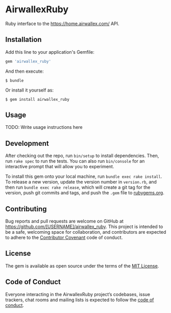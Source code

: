 # AirwallexRuby

Ruby interface to the https://home.airwallex.com/ API.

## Installation

Add this line to your application's Gemfile:

```ruby
gem 'airwallex_ruby'
```

And then execute:

    $ bundle

Or install it yourself as:

    $ gem install airwallex_ruby

## Usage

TODO: Write usage instructions here

## Development

After checking out the repo, run `bin/setup` to install dependencies. Then, run `rake spec` to run the tests. You can also run `bin/console` for an interactive prompt that will allow you to experiment.

To install this gem onto your local machine, run `bundle exec rake install`. To release a new version, update the version number in `version.rb`, and then run `bundle exec rake release`, which will create a git tag for the version, push git commits and tags, and push the `.gem` file to [rubygems.org](https://rubygems.org).

## Contributing

Bug reports and pull requests are welcome on GitHub at https://github.com/[USERNAME]/airwallex_ruby. This project is intended to be a safe, welcoming space for collaboration, and contributors are expected to adhere to the [Contributor Covenant](http://contributor-covenant.org) code of conduct.

## License

The gem is available as open source under the terms of the [MIT License](https://opensource.org/licenses/MIT).

## Code of Conduct

Everyone interacting in the AirwallexRuby project’s codebases, issue trackers, chat rooms and mailing lists is expected to follow the [code of conduct](https://github.com/[USERNAME]/airwallex_ruby/blob/master/CODE_OF_CONDUCT.md).

